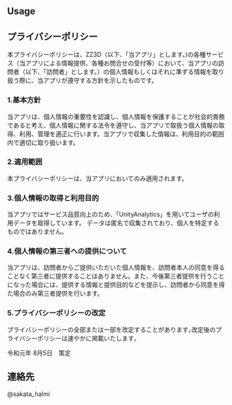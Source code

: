 ## Usage


## プライバシーポリシー

本プライバシーポリシーは、ZZ3D（以下、「当アプリ」とします。)の各種サービス（当アプリによる情報提供、各種お問合せの受付等）において、当アプリの訪問者（以下、「訪問者」とします。）の個人情報もしくはそれに準ずる情報を取り扱う際に、当アプリが遵守する方針を示したものです。

### 1.基本方針

当アプリは、個人情報の重要性を認識し、個人情報を保護することが社会的責務であると考え、個人情報に関する法令を遵守し、当アプリで取扱う個人情報の取得、利用、管理を適正に行います。当アプリで収集した情報は、利用目的の範囲内で適切に取り扱います。

### 2.適用範囲

本プライバシーポリシーは、当アプリにおいてのみ適用されます。

### 3.個人情報の取得と利用目的

当アプリではサービス品質向上のため、「UnityAnalytics」を用いてユーザの利用データを取得しています。  データは匿名で収集されており、個人を特定するものではありません。

### 4.個人情報の第三者への提供について

当アプリは、訪問者からご提供いただいた個人情報を、訪問者本人の同意を得ることなく第三者に提供することはありません。また、今後第三者提供を行うことになった場合には、提供する情報と提供目的などを提示し、訪問者から同意を得た場合のみ第三者提供を行います。

### 5.プライバシーポリシーの改定

プライバシーポリシーの全部または一部を改定することがあります｡改定後のプライバシーポリシーは速やかに掲載いたします｡

令和元年 8月5日　策定

## 連絡先
@sakata_halmi